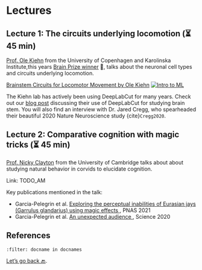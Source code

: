 # Lectures


## Lecture 1: The circuits underlying locomotion (⏳ 45 min)

[Prof. Ole Kiehn](https://in.ku.dk/research/kiehn-lab/) from the University of Copenhagen and Karolinska Institute,this years [Brain Prize winner](https://lundbeckfonden.com/en/the-brain-prize) 🎉, talks about the neuronal cell types and circuits underlying locomotion.


[Brainstem Circuits for Locomotor Movement by Ole Kiehn](https://www.youtube.com/watch?v=2cSD1Rz9kuo)
[![Intro to ML](http://img.youtube.com/vi/2cSD1Rz9kuo/0.jpg)](https://www.youtube.com/watch?v=2cSD1Rz9kuo "Brainstem Circuits for Locomotor Movement by Ole Kiehn")


The Kiehn lab has actively been using DeepLabCut for many years. Check out our [blog post](https://deeplabcut.medium.com/deeplabcut-meets-the-brainstem-how-deep-learning-for-behavior-yields-insights-into-the-neural-3d6dd24838ed) discussing their use of DeepLabCut for studying brain stem. You will also find an interview with Dr. Jared Cregg, who spearheaded their beautiful 2020 Nature Neuroscience study {cite}`Cregg2020`.

## Lecture 2: Comparative cognition with magic tricks (⏳ 45 min)

[Prof. Nicky Clayton](https://www.neuroscience.cam.ac.uk/directory/profile.php?nsclayton) from the University of Cambridge talks about about studying natural behavior in corvids to elucidate cognition.

Link: TODO_AM

Key publications mentioned in the talk:
- Garcia-Pelegrin et al. [Exploring the perceptual inabilities of Eurasian jays (Garrulus glandarius) using magic effects
](https://www.pnas.org/doi/10.1073/pnas.2026106118), PNAS 2021
- Garcia-Pelegrin et al. [An unexpected audience
](https://www.science.org/doi/10.1126/science.abc6805), Science 2020

## References

```{bibliography}
:filter: docname in docnames
```

[Let’s go back 🔙](../README.md).
